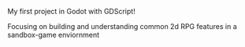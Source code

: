My first project in Godot with GDScript!

Focusing on building and understanding common 2d RPG features in a sandbox-game enviornment
